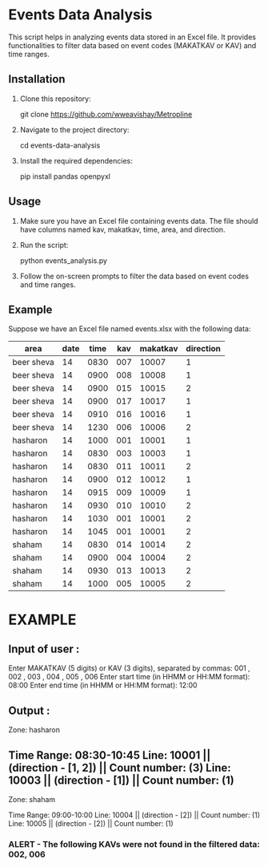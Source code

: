 # Events Data Analysis

This script helps in analyzing events data stored in an Excel file. It provides functionalities to filter data based on event codes (MAKATKAV or KAV) and time ranges.

## Installation

1. Clone this repository:

    git clone https://github.com/wweavishay/Metropline

2. Navigate to the project directory:

    cd events-data-analysis

3. Install the required dependencies:

    pip install pandas openpyxl

## Usage

1. Make sure you have an Excel file containing events data. The file should have columns named kav, makatkav, time, area, and direction.

2. Run the script:

    python events_analysis.py

3. Follow the on-screen prompts to filter the data based on event codes and time ranges.

## Example

Suppose we have an Excel file named events.xlsx with the following data:

| area       | date | time | kav | makatkav | direction |
|------------|------|------|-----|----------|-----------|
| beer sheva | 14   | 0830 | 007 | 10007    | 1         |
| beer sheva | 14   | 0900 | 008 | 10008    | 1         |
| beer sheva | 14   | 0900 | 015 | 10015    | 2         |
| beer sheva | 14   | 0900 | 017 | 10017    | 1         |
| beer sheva | 14   | 0910 | 016 | 10016    | 1         |
| beer sheva | 14   | 1230 | 006 | 10006    | 2         |
| hasharon   | 14   | 1000 | 001 | 10001    | 1         |
| hasharon   | 14   | 0830 | 003 | 10003    | 1         |
| hasharon   | 14   | 0830 | 011 | 10011    | 2         |
| hasharon   | 14   | 0900 | 012 | 10012    | 1         |
| hasharon   | 14   | 0915 | 009 | 10009    | 1         |
| hasharon   | 14   | 0930 | 010 | 10010    | 2         |
| hasharon   | 14   | 1030 | 001 | 10001    | 2         |
| hasharon   | 14   | 1045 | 001 | 10001    | 2         |
| shaham     | 14   | 0830 | 014 | 10014    | 2         |
| shaham     | 14   | 0900 | 004 | 10004    | 2         |
| shaham     | 14   | 0930 | 013 | 10013    | 2         |
| shaham     | 14   | 1000 | 005 | 10005    | 2         |


# EXAMPLE 

## Input of user :

Enter MAKATKAV (5 digits) or KAV (3 digits), separated by commas:  001 , 002 , 003 , 004 , 005 , 006
Enter start time (in HHMM or HH:MM format): 08:00
Enter end time (in HHMM or HH:MM format): 12:00


## Output : 

Zone: hasharon

Time Range: 08:30-10:45
Line: 10001  ||  (direction - [1, 2]) || Count number: (3)
Line: 10003  ||  (direction - [1]) || Count number: (1)
 ----------------------------------- 


Zone: shaham

Time Range: 09:00-10:00
Line: 10004  ||  (direction - [2]) || Count number: (1)
Line: 10005  ||  (direction - [2]) || Count number: (1)



### ALERT - The following KAVs were not found in the filtered data: 002, 006



